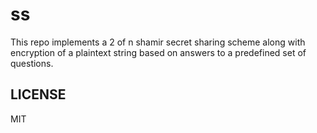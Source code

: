 # ss

This repo implements a 2 of n shamir secret sharing scheme along with encryption of a plaintext string based on answers to a predefined set of questions.

## LICENSE

MIT
